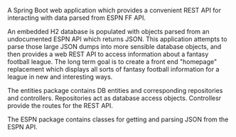 A Spring Boot web application which provides a convenient REST API for interacting with data parsed from ESPN FF API.

An embedded H2 database is populated with objects parsed from an undocumented ESPN API which returns JSON. This application attempts to parse those large JSON dumps into more sensible database objects, and then provides a web REST API to access information about a fantasy football league. The long term goal is to create a front end "homepage" replacement which displays all sorts of fantasy football information for a league in new and interesting ways.

The entities package contains DB entities and corresponding repositories and controllers. Repositories act as database access objects. Controllesr provide the routes for the REST API. 

The ESPN package contains classes for getting and parsing JSON from the ESPN API. 
